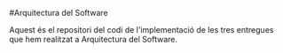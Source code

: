 #Arquitectura del Software

Aquest és el repositori del codi de l'implementació de les tres entregues que hem realitzat a Arquitectura del Software.
